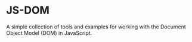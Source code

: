 # JS-DOM
A simple collection of tools and examples for working with the Document Object Model (DOM) in JavaScript.
